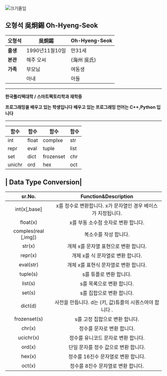 ![크기줄임](https://user-images.githubusercontent.com/112455467/195647764-b70bb4d0-a6fd-4351-ac41-f14a7ac94123.jpg)

##  오형석 吳炯錫 Oh-Hyeng-Seok

| 오형석   | 吳炯錫 | Oh-Hyeng-Seok                                |
| ---------- | ---------- |------------------------------------ |
| **출생** | 1990년11월10일 |만31세                 | 
|**본관**|해주 오씨|(海州 吳氏)|
|**가족**|부모님|여동생|
|  |아내|아들|

----------------------------------------------------------------------------------

**한국폴리텍대학 / 스마트팩토리학과 재학중**

**프로그래밍을 배우고 있는 학생입니다**
**배우고 있는 프로그래밍 언어는 C++,Python 입니다**

--------------------------------------------------








|함수|함수|함수|함수|
|-----|-----|-----|-----|
|int|float|complxe|str|
|repr|eval|tuple|list|
|set|dict|frozenset|chr|
|unichr|ord|hex|oct|







| Data Type Conversion|
---
| sr.No. | Function&Description |
| :-------------: | :-------------: | 
| int(x[,base] | x를 정수로 변환합니다. x가 문자열인 경우 베이스가 지정됩니다. 
| float(x) |  x를 부동 소수점 숫자로 변환 합니다. | 
| comples(real [,img]) |  복소수를 작성 합니다. | 
| str(x) |  개체 x를 문자열 표현으로 변환 합니다. | 
| repr(x) |  개체 x를 식 문자열로 변환 합니다. | 
| eval(str) |  개체 x를 표현식 문자열로 변환 합니다. | 
| tuple(s) |  s를 튜플로 변환 합니다. | 
| list(s) |  s를 목록으로 변환 합니다. | 
| set(s) |  s를 집합으로 변환 합니다.|
| dict(d) |  사전을 만듭니다. d는 (키, 값)튜플의 시퀀스여야 합니다 . | 
| frozenset(s) |  s를 고정 집합으로 변환 합니다. | 
| chr(x) |  정수를 문자로 변환 합니다. | 
| ucichr(x) |  정수를 유니코드 문자로 변환 합니다. |
| ord(x) |  단일 문자를 정수 값으로 변환 합니다. |  
| hex(x) |  정수를 16진수 문자열로 변환 합니다. | 
| oct(x) |  정수를 8진수 문자열로 변환 합니다. | 



